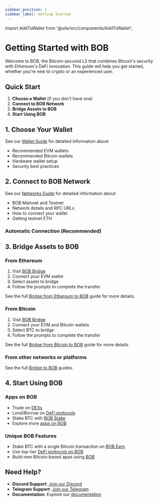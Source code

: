 ```yaml
---
sidebar_position: 1
sidebar_label: Getting Started
---
```


import AddToWallet from '@site/src/components/AddToWallet';

# Getting Started with BOB

Welcome to BOB, the Bitcoin-secured L2 that combines Bitcoin's security with Ethereum's DeFi innovation. This guide will help you get started, whether you're new to crypto or an experienced user.

## Quick Start

1. **Choose a Wallet** (if you don't have one)
2. **Connect to BOB Network**
3. **Bridge Assets to BOB**
4. **Start Using BOB**

## 1. Choose Your Wallet

See our [Wallet Guide](/learn/user-guides/getting-started-with-bob/wallet-guide) for detailed information about:
- Recommended EVM wallets
- Recommended Bitcoin wallets
- Hardware wallet setup
- Security best practices

## 2. Connect to BOB Network

See our [Networks Guide](/learn/user-guides/getting-started-with-bob/networks) for detailed information about:
- BOB Mainnet and Testnet
- Network details and RPC URLs
- How to connect your wallet
- Getting testnet ETH

### Automatic Connection (Recommended)

<AddToWallet />

## 3. Bridge Assets to BOB

### From Ethereum

1. Visit [BOB Bridge](https://app.gobob.xyz/en?network=ethereum)
2. Connect your EVM wallet
3. Select assets to bridge
4. Follow the prompts to complete the transfer

See the full [Bridge from Ethereum to BOB](/learn/user-guides/onboard-to-bob/ethereum-bridge) guide for more details.

### From Bitcoin

1. Visit [BOB Bridge](https://app.gobob.xyz/en?network=bitcoin)
2. Connect your EVM and Bitcoin wallets
3. Select BTC to bridge
4. Follow the prompts to complete the transfer

See the full [Bridge from Bitcoin to BOB](/learn/user-guides/onboard-to-bob/bob-gateway) guide for more details.

### From other networks or platforms

See the full [Bridge to BOB](/learn/user-guides/onboard-to-bob) guides.

## 4. Start Using BOB

### Apps on BOB

- Trade on [DEXs](https://app.gobob.xyz/en/apps?category=DEX)
- Lend/Borrow on [DeFi protocols](https://app.gobob.xyz/en/apps?category=Lending+%26+Borrowing)
- Stake BTC with [BOB Stake](https://app.gobob.xyz/earn)
- Explore more [apps on BOB](https://app.gobob.xyz/en/apps)

### Unique BOB Features

- Stake BTC with a single Bitcoin transaction on [BOB Earn](https://app.gobob.xyz/earn)
- Use top-tier [DeFi protocols on BOB](https://app.gobob.xyz/en/apps?category=DeFi)
- Build new Bitcoin-based apps using [BOB](/learn/builder-guides/hello-bitcoin/)

## Need Help?

- **Discord Support**: [Join our Discord](https://discord.gg/gobob)
- **Telegram Support**: [Join our Telegram](https://t.me/+CyIcLW2nfaFlNDc1)
- **Documentation**: Explore our [documentation](/)